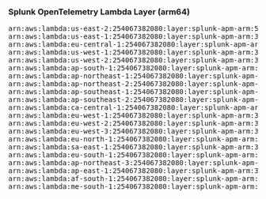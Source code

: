 <h3>Splunk OpenTelemetry Lambda Layer (arm64)</h3>

<pre>
arn:aws:lambda:us-east-2:254067382080:layer:splunk-apm-arm:55
arn:aws:lambda:us-east-1:254067382080:layer:splunk-apm-arm:35
arn:aws:lambda:eu-central-1:254067382080:layer:splunk-apm-arm:35
arn:aws:lambda:us-west-1:254067382080:layer:splunk-apm-arm:35
arn:aws:lambda:us-west-2:254067382080:layer:splunk-apm-arm:35
arn:aws:lambda:ap-south-1:254067382080:layer:splunk-apm-arm:35
arn:aws:lambda:ap-northeast-1:254067382080:layer:splunk-apm-arm:35
arn:aws:lambda:ap-northeast-2:254067382080:layer:splunk-apm-arm:35
arn:aws:lambda:ap-southeast-1:254067382080:layer:splunk-apm-arm:35
arn:aws:lambda:ap-southeast-2:254067382080:layer:splunk-apm-arm:35
arn:aws:lambda:ca-central-1:254067382080:layer:splunk-apm-arm:35
arn:aws:lambda:eu-west-1:254067382080:layer:splunk-apm-arm:35
arn:aws:lambda:eu-west-2:254067382080:layer:splunk-apm-arm:35
arn:aws:lambda:eu-west-3:254067382080:layer:splunk-apm-arm:35
arn:aws:lambda:eu-north-1:254067382080:layer:splunk-apm-arm:35
arn:aws:lambda:sa-east-1:254067382080:layer:splunk-apm-arm:35
arn:aws:lambda:eu-south-1:254067382080:layer:splunk-apm-arm:35
arn:aws:lambda:ap-northeast-3:254067382080:layer:splunk-apm-arm:35
arn:aws:lambda:ap-east-1:254067382080:layer:splunk-apm-arm:35
arn:aws:lambda:af-south-1:254067382080:layer:splunk-apm-arm:35
arn:aws:lambda:me-south-1:254067382080:layer:splunk-apm-arm:35
</pre>
